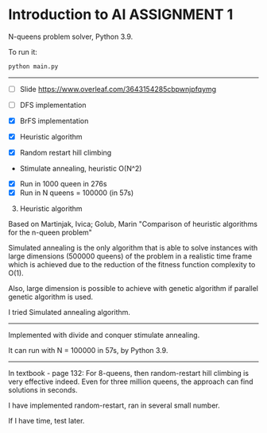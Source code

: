 # Introduction to AI ASSIGNMENT 1
N-queens problem solver, Python 3.9.

To run it:
```bash 
python main.py
```
---

- [ ] Slide https://www.overleaf.com/3643154285cbpwnjpfqymg 
- [ ]  DFS implementation

- [x] BrFS implementation

- [x] Heuristic algorithm 
 
- [x] Random restart hill climbing

- Stimulate annealing, heuristic O(N^2)
- [x] Run in 1000 queen in 276s
- [x] Run in N queens = 100000 (in 57s)

3. Heuristic algorithm

Based on Martinjak, Ivica; Golub, Marin "Comparison of heuristic algorithms for the n-queen problem"

Simulated annealing is
the only algorithm that is able to solve instances
with large dimensions (500000 queens) of the
problem in a realistic time frame which is
achieved due to the reduction of the fitness
function complexity to O(1).

Also, large dimension is possible to achieve with genetic
algorithm if parallel genetic algorithm is used.

I tried Simulated annealing algorithm.

---

Implemented with divide and conquer stimulate annealing.

It can run with N = 100000 in 57s, by Python 3.9.

---
In textbook - page 132:
For 8-queens, then random-restart hill climbing is very effective indeed. Even for three million queens, the approach can find solutions in seconds.

I have implemented random-restart, ran in several small number.

If I have time, test later.

